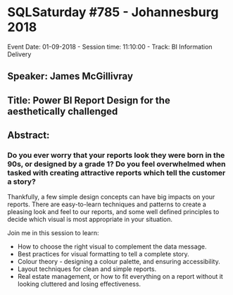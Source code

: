 # SQLSaturday #785 - Johannesburg 2018
Event Date: 01-09-2018 - Session time: 11:10:00 - Track: BI Information Delivery
## Speaker: James McGillivray
## Title: Power BI Report Design for the aesthetically challenged
## Abstract:
### Do you ever worry that your reports look they were born in the 90s, or designed by a grade 1? Do you feel overwhelmed when tasked with creating attractive reports which tell the customer a story?

Thankfully, a few simple design concepts can have big impacts on your reports. There are easy-to-learn techniques and patterns to create a pleasing look and feel to our reports, and some well defined principles to decide which visual is most appropriate in your situation.

Join me in this session to learn:

- How to choose the right visual to complement the data message.
- Best practices for visual formatting to tell a complete story.
- Colour theory - designing a colour palette, and ensuring accessibility.
- Layout techniques for clean and simple reports.
- Real estate management, or how to fit everything on a report without it looking cluttered and losing effectiveness.
